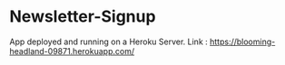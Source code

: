 # Newsletter-Signup

App deployed and running on a Heroku Server.
Link : https://blooming-headland-09871.herokuapp.com/
